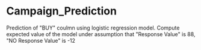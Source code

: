 # Campaign_Prediction
Prediction of "BUY" coulmn using logistic regression model.
Compute expected value of the model under assumption that "Response Value" is 88, "NO Response Value" is -12
